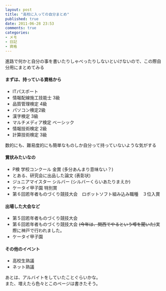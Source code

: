 ```yaml
---
layout: post
title: "高校に入っての自分まとめ"
published: true
date: 2011-06-28 23:53
comments: true
categories:
- メモ
- 日記
- 資格
---
```

進路で何かと自分の事を書いたりしゃべったりしないといけないので、この際自分用にまとめてみる  

#### まずは、持っている資格から  
* ITパスポート
* 情報配線施工技能士 3級
* 品質管理検定 4級
* パソコン検定2級
* 漢字検定 3級
* マルチメディア検定 ベーシック
* 情報技術検定 2級
* 計算技術検定 3級

数的にも、難易度的にも簡単なものしか自分って持っていないような気がする

#### 賞状みたいなの
* P検 学校コンクール 金賞 (多分あんまり意味ない？)
* とある、研究会に出品した論文 (表彰状)
* ジュニアマイスター シルバー (シルバーくらいあたりまえか)
* ケータイ甲子園 特別賞
* 第６回若年者ものづくり競技大会　ロボットソフト組み込み職種　３位入賞

#### 出場した大会など
* 第５回若年者ものづくり競技大会
* 第６回若年者ものづくり競技大会 <del>(今年は、関西でやるという噂を聞いた)</del>実際に神戸で行われました。
* ケータイ甲子園

#### その他のイベント
* 高校生熟議
* ネット熟議

あとは、アルバイトをしていたことぐらいかな。  
また、増えたら色々とこのページは書きたそう。

